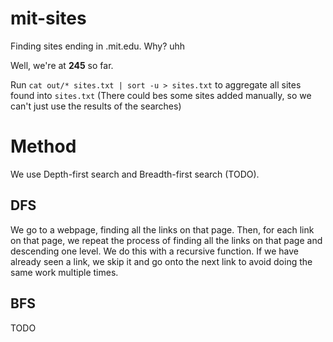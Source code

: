 # mit-sites

Finding sites ending in .mit.edu. Why? uhh

Well, we're at **245** so far.

Run `cat out/* sites.txt | sort -u > sites.txt` to aggregate all sites found
into `sites.txt` (There could bes some sites added manually, so we can't just use the results of the searches)

# Method

We use Depth-first search and Breadth-first search (TODO).

## DFS

We go to a webpage, finding all the links on that page. Then, for each link on
that page, we repeat the process of finding all the links on that page and
descending one level. We do this with a recursive function. If we have already
seen a link, we skip it and go onto the next link to avoid doing the same work
multiple times.

## BFS

TODO
